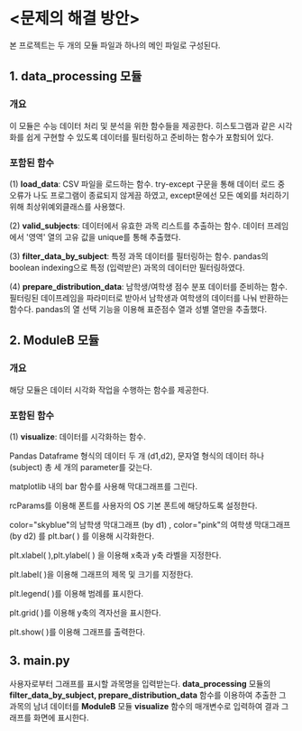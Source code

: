 # <문제의 해결 방안>
본 프로젝트는 두 개의 모듈 파일과 하나의 메인 파일로 구성된다. 

## 1. data_processing 모듈

### 개요
이 모듈은 수능 데이터 처리 및 분석을 위한 함수들을 제공한다. 
히스토그램과 같은 시각화를 쉽게 구현할 수 있도록 데이터를 필터링하고 준비하는 함수가 포함되어 있다.

### 포함된 함수

(1) **load_data**: CSV 파일을 로드하는 함수.
try-except 구문을 통해 데이터 로드 중 오류가 나도 프로그램이 종료되지 않게끔 하였고, except문에선 모든 예외를 처리하기 위해 최상위예외클래스를 사용했다.

(2) **valid_subjects**: 데이터에서 유효한 과목 리스트를 추출하는 함수.
데이터 프레임에서 '영역' 열의 고유 값을 unique를 통해 추출했다.

(3) **filter_data_by_subject**: 특정 과목 데이터를 필터링하는 함수.
pandas의 boolean indexing으로 특정 (입력받은) 과목의 데이터만 필터링하였다.

(4) **prepare_distribution_data**: 남학생/여학생 점수 분포 데이터를 준비하는 함수.
 필터링된 데이프레임을 파라미터로 받아서 남학생과 여학생의 데이터를 나눠 반환하는 함수다. pandas의 열 선택 기능을 이용해 표준점수 열과 성별 열만을 추출했다.

## 2. ModuleB 모듈

### 개요
해당 모듈은 데이터 시각화 작업을 수행하는 함수를 제공한다. 

### 포함된 함수

(1) **visualize**: 데이터를 시각화하는 함수.

Pandas Dataframe 형식의 데이터 두 개 (d1,d2), 문자열 형식의 데이터 하나(subject) 총 세 개의 parameter를 갖는다. 

matplotlib 내의 bar 함수를 사용해 막대그래프를 그린다. 

rcParams를 이용해 폰트를 사용자의 OS 기본 폰트에 해당하도록 설정한다. 

color="skyblue"의 남학생 막대그래프 (by d1) , color="pink"의 여학생 막대그래프 (by d2) 를 plt.bar( ) 를 이용해 시각화한다. 

plt.xlabel( ),plt.ylabel( ) 을 이용해 x축과 y축 라벨을 지정한다. 

plt.label( )을 이용해 그래프의 제목 및 크기를 지정한다. 

plt.legend( )를 이용해 범례를 표시한다. 

plt.grid( )를 이용해 y축의 격자선을 표시한다. 

plt.show( )를 이용해 그래프를 출력한다.

## 3. main.py
사용자로부터 그래프를 표시할 과목명을 입력받는다. 
**data_processing** 모듈의 **filter_data_by_subject, prepare_distribution_data** 함수를 이용하여 추출한 그 과목의 남녀 데이터를 **ModuleB** 모듈 **visualize** 함수의 매개변수로 입력하여 결과 그래프를 화면에 표시한다.


